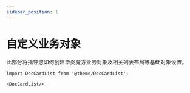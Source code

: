 ```yaml
---
sidebar_position: 1
---
```


# 自定义业务对象

此部分将指导您如何创建华炎魔方业务对象及相关列表布局等基础对象设置。


```mdx-code-block
import DocCardList from '@theme/DocCardList';

<DocCardList/>
```